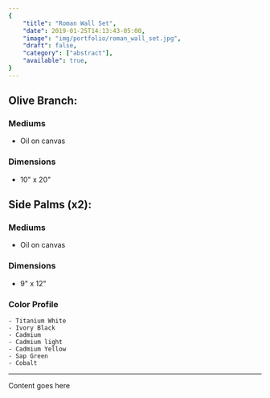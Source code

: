 ```yaml
---
{
    "title": "Roman Wall Set",
    "date": 2019-01-25T14:13:43-05:00,
    "image": "img/portfolio/roman_wall_set.jpg",
    "draft": false,
    "category": ["abstract"],
    "available": true,
}
---
```

## Olive Branch:

### Mediums
- Oil on canvas
### Dimensions
- 10" x 20"

## Side Palms (x2):

### Mediums
- Oil on canvas
### Dimensions
- 9" x 12"

### Color Profile
    - Titanium White
    - Ivory Black
    - Cadmium
    - Cadmium light
    - Cadmium Yellow
    - Sap Green
    - Cobalt


---

Content goes here